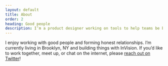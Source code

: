 ```yaml
---
layout: default
title: About
order: 2
heading: Good people
description: I’m a product designer working on tools to help teams be better teams. I work with researchers, engineers, and product managers to lead product strategy and create accessible software.
---
```


I enjoy working with good people and forming honest relationships. I’m currently living in Brooklyn, NY and building things with InVision. If you’d like to work together, meet up, or chat on the internet, please [reach out on Twitter](https://twitter.com/matthewcpaul)!
